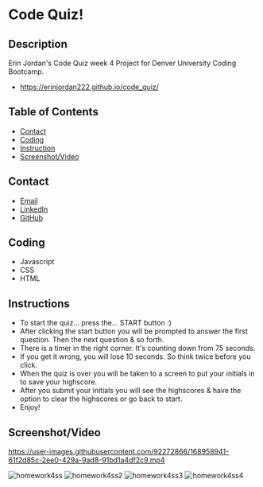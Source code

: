 # Code Quiz!

## Description
Erin Jordan's Code Quiz week 4 Project for Denver University Coding Bootcamp.
* https://erinjordan222.github.io/code_quiz/

## Table of Contents
* [Contact](#Contact)
* [Coding](#Coding)
* [Instruction](#Instruction)
* [Screenshot/Video](#Screenshot/Video)

## Contact
* <a href="https://erinjordan2790@gmail.com">Email</a> <br>
* <a href="https://www.linkedin.com/in/erin-jordan-b04210223/">LinkedIn</a> <br>
* <a href="https://github.com/ErinJordan222">GitHub</a> <br>

## Coding
* Javascript
* CSS
* HTML

## Instructions
* To start the quiz... press the... START button :)
* After clicking the start button you will be prompted to answer the first question. Then the next question & so forth.
* There is a timer in the right corner. It's counting down from 75 seconds.
* If you get it wrong, you will lose 10 seconds. So think twice before you click.
* When the quiz is over you will be taken to a screen to put your initials in to save your highscore.
* After you submit your initials you will see the highscores & have the option to clear the highscores or go back to start.
* Enjoy!

## Screenshot/Video

https://user-images.githubusercontent.com/92272866/168958941-61f2d85c-2ee0-429a-9ad8-91bd1a4df2c9.mp4

![homework4ss](https://user-images.githubusercontent.com/92272866/168958815-3c1a105f-7373-49ed-b9b9-8cfe0d2d89f2.png)
![homework4ss2](https://user-images.githubusercontent.com/92272866/168958819-35409688-4466-4279-b823-9fed79545a12.png)
![homework4ss3](https://user-images.githubusercontent.com/92272866/168958827-370c9252-6b83-4644-b77d-bd22d4666a46.png)
![homework4ss4](https://user-images.githubusercontent.com/92272866/168958840-8acc89a2-1691-4664-9edf-d16f78addab9.png)


